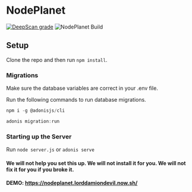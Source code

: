 # NodePlanet
[![DeepScan grade](https://deepscan.io/api/teams/8946/projects/11181/branches/163245/badge/grade.svg)](https://deepscan.io/dashboard#view=project&tid=8946&pid=11181&bid=163245) ![NodePlanet Build](https://github.com/LordDamionDevil/NodePlanet/workflows/NodePlanet%20Build/badge.svg?branch=master)

## Setup

Clone the repo and then run `npm install`.

### Migrations

Make sure the database variables are correct in your .env file.

Run the following commands to run database migrations.

```js
npm i -g @adonisjs/cli
```

```js
adonis migration:run
```

### Starting up the Server

Run `node server.js` or `adonis serve`

#### We will not help you set this up. We will not install it for you. We will not fix it for you if you broke it.

#### DEMO: https://nodeplanet.lorddamiondevil.now.sh/
